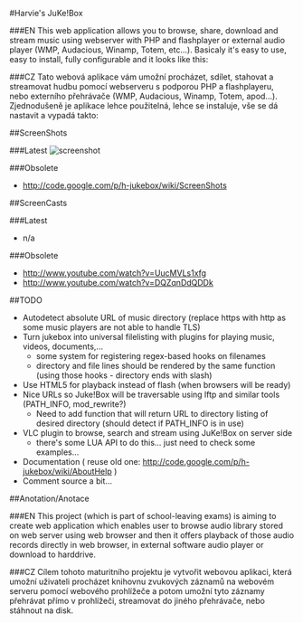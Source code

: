 #Harvie's JuKe!Box

###EN
This web application allows you to browse, share, download and stream music using webserver with PHP and flashplayer or external audio player (WMP, Audacious, Winamp, Totem, etc...).
Basicaly it's easy to use, easy to install, fully configurable and it looks like this:

###CZ
Tato webová aplikace vám umožní procházet, sdílet, stahovat a streamovat hudbu pomocí webserveru s podporou PHP a flashplayeru, nebo externího přehrávače (WMP, Audacious, Winamp, Totem, apod...).
Zjednodušeně je aplikace lehce použitelná, lehce se instaluje, vše se dá nastavit a vypadá takto:


##ScreenShots

###Latest
![screenshot](http://img835.imageshack.us/img835/378/harviejukebox036.png)

###Obsolete
  * http://code.google.com/p/h-jukebox/wiki/ScreenShots


##ScreenCasts

###Latest
  * n/a

###Obsolete
  * http://www.youtube.com/watch?v=UucMVLs1xfg
  * http://www.youtube.com/watch?v=DQZqnDdQDDk


##TODO
  * Autodetect absolute URL of music directory (replace https with http as some music players are not able to handle TLS)
  * Turn jukebox into universal filelisting with plugins for playing music, videos, documents,...
    * some system for registering regex-based hooks on filenames
    * directory and file lines should be rendered by the same function (using those hooks - directory ends with slash)
  * Use HTML5 for playback instead of flash (when browsers will be ready)
  * Nice URLs so Juke!Box will be traversable using lftp and similar tools (PATH_INFO, mod_rewrite?)
    * Need to add function that will return URL to directory listing of desired directory (should detect if PATH_INFO is in use)
  * VLC plugin to browse, search and stream using JuKe!Box on server side
    * there's some LUA API to do this... just need to check some examples...
  * Documentation ( reuse old one: http://code.google.com/p/h-jukebox/wiki/AboutHelp )
  * Comment source a bit...


##Anotation/Anotace

###EN
This project (which is part of school-leaving exams) is aiming to create web application which enables user to browse audio library stored on web server using web browser 
and then it offers playback of those audio records directly in web browser, in external software audio player or download to harddrive.

###CZ
Cílem tohoto maturitního projektu je vytvořit webovou aplikaci, která umožní uživateli procházet knihovnu zvukových záznamů na webovém serveru pomocí webového prohlížeče a 
potom umožní tyto záznamy přehrávat přímo v prohlížeči, streamovat do jiného přehrávače, nebo stáhnout na disk.
